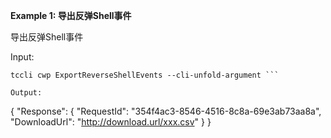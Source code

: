**Example 1: 导出反弹Shell事件**

导出反弹Shell事件

Input: 

```
tccli cwp ExportReverseShellEvents --cli-unfold-argument ```

Output: 
```
{
    "Response": {
        "RequestId": "354f4ac3-8546-4516-8c8a-69e3ab73aa8a",
        "DownloadUrl": "http://download.url/xxx.csv"
    }
}
```

